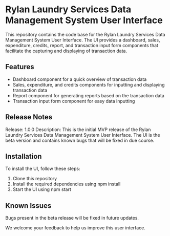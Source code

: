 # Rylan Laundry Services Data Management System User Interface
This repository contains the code base for the Rylan Laundry Services Data Management System User Interface. The UI provides a dashboard, sales, expenditure, credits, report, and transaction input form components that facilitate the capturing and displaying of transaction data.

## Features
- Dashboard component for a quick overview of transaction data
- Sales, expenditure, and credits components for inputting and displaying transaction data
- Report component for generating reports based on the transaction data
- Transaction input form component for easy data inputting


## Release Notes
Release: 1.0.0
Description: This is the initial MVP release of the Rylan Laundry Services Data Management System User Interface. The UI is the beta version and contains known bugs that will be fixed in due course.

## Installation
To install the UI, follow these steps:

1. Clone this repository
2. Install the required dependencies using npm install
3. Start the UI using npm start

## Known Issues
Bugs present in the beta release will be fixed in future updates.

We welcome your feedback to help us improve this user interface.
